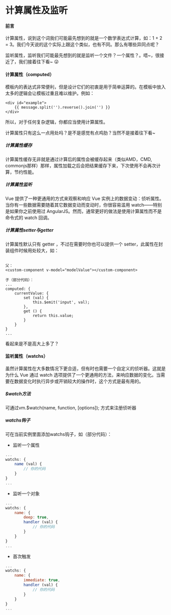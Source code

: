 # 计算属性及监听

#### 前言

计算属性，说到这个词我们可能最先想到的就是一个数学表达式计算，如：1 + 2 = 3。我们今天说的这个实际上跟这个类似，也有不同。那么有哪些异同点呢？

监听属性，监听我们可能最先想到的就是监听一个文件？一个属性？。唔~，很接近了，我们接着往下看~ :stuck_out_tongue_winking_eye:

#### 计算属性（computed）

模板内的表达式非常便利，但是设计它们的初衷是用于简单运算的。在模板中放入太多的逻辑会让模板过重且难以维护。例如：

``` vue
<div id="example">
    {{ message.split('').reverse().join('') }}
</div>
```

所以，对于任何复杂逻辑，你都应当使用计算属性。

计算属性只有这么一点用处吗？是不是感觉有点鸡肋？当然不是接着往下看~

##### 计算属性缓存

计算属性缓存无非就是通过计算后的属性会被缓存起来（类似AMD，CMD, commonjs那样）那样，属性加载之后会把结果缓存下来，下次使用不会再次计算，节约性能。

##### 计算属性监听

Vue 提供了一种更通用的方式来观察和响应 Vue 实例上的数据变动：侦听属性。当你有一些数据需要随着其它数据变动而变动时，你很容易滥用 watch——特别是如果你之前使用过 AngularJS。然而，通常更好的做法是使用计算属性而不是命令式的 watch 回调。

##### 计算属性setter与getter

计算属性默认只有 getter ，不过在需要时你也可以提供一个 setter，此属性在封装组件时候用处较大，如：

``` vue

父：
<custom-component v-model="modelValue"></custom-component>

子（部分代码）：
...
computed: {
    currentValue: {
        set (val) {
            this.$emit('input', val);
        },
        get () {
            return this.value;
        }
    }
}
...

```

看起来是不是高大上多了？

#### 监听属性（watchs）

虽然计算属性在大多数情况下更合适，但有时也需要一个自定义的侦听器。这就是为什么 Vue 通过 watch 选项提供了一个更通用的方法，来响应数据的变化。当需要在数据变化时执行异步或开销较大的操作时，这个方式是最有用的。

##### $watch方法

可通过vm.$watch(name, function, [options]); 方式来注册侦听器

##### watchs钩子

可在当前实例里面添加watchs钩子，如（部分代码）：

- 监听一个属性

``` javascript
...
watchs: {
    name (val) {
        // 你的代码
    }
}
...
```

- 监听一个对象

``` javascript
...
watchs: {
    name: {
        deep: true,
        handler (val) {
            // 你的代码
        }
    }
}
...
```

- 首次触发

``` javascript
...
watchs: {
    name: {
        immediate: true,
        handler (val) {
            // 你的代码
        }
    }
}
...
```
